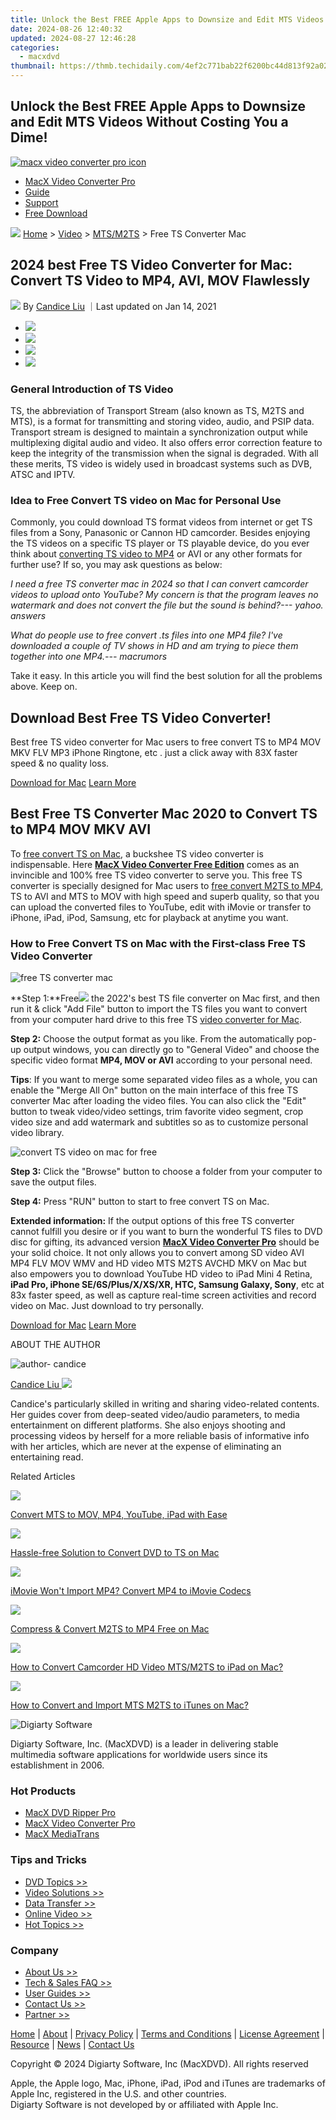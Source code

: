 ```yaml
---
title: Unlock the Best FREE Apple Apps to Downsize and Edit MTS Videos Without Costing You a Dime!
date: 2024-08-26 12:40:32
updated: 2024-08-27 12:46:28
categories:
  - macxdvd
thumbnail: https://thmb.techidaily.com/4ef2c771bab22f6200bc44d813f92a02921f5f21bf6a98c572d8bb4387a16041.png
---
```


## Unlock the Best FREE Apple Apps to Downsize and Edit MTS Videos Without Costing You a Dime!

[![macx video converter pro icon](https://www.macxdvd.com/mac-dvd-video-converter-how-to/../image-style/new-seo/icon11.png)](https://tools.techidaily.com/macxdvd/products/)

* [MacX Video Converter Pro](https://tools.techidaily.com/macxdvd/products/)
* [Guide](https://tools.techidaily.com/macxdvd/products/)
* [Support](https://tools.techidaily.com/macxdvd/products/)
* [Free Download](https://tools.techidaily.com/macxdvd/products/)



![](https://www.macxdvd.com/mac-dvd-video-converter-how-to/../image-style/new-seo/icon7.png) [Home](https://tools.techidaily.com/macxdvd/products/) \> [Video](https://tools.techidaily.com/macxdvd/products/) \> [MTS/M2TS](https://tools.techidaily.com/macxdvd/products/) \> Free TS Converter Mac

## 2024 best Free TS Video Converter for Mac: Convert TS Video to MP4, AVI, MOV Flawlessly



![](https://www.macxdvd.com/mac-dvd-video-converter-how-to/../image-style/new-seo/icon6.png) By [Candice Liu](https://tools.techidaily.com/macxdvd/products/) ｜Last updated on Jan 14, 2021

* [![](https://www.macxdvd.com/mac-dvd-video-converter-how-to/../image-style/new-seo/share-fa.jpg)](https://www.facebook.com/sharer/sharer.php?u=https://www.macxdvd.com/mac-dvd-video-converter-how-to/free-ts-converter-mac.htm)
* [![](https://www.macxdvd.com/mac-dvd-video-converter-how-to/../image-style/new-seo/share-tw.jpg)](https://twitter.com/intent/tweet?url=https://www.macxdvd.com/mac-dvd-video-converter-how-to/free-ts-converter-mac.htm&text=)
* [![](https://www.macxdvd.com/mac-dvd-video-converter-how-to/../image-style/new-seo/share-go.jpg)](https://pinterest.com/pin/create/button/?url=https://www.macxdvd.com/mac-dvd-video-converter-how-to/free-ts-converter-mac.htm&media=&description=)
* [![](https://www.macxdvd.com/mac-dvd-video-converter-how-to/../image-style/new-seo/share-in.jpg)](https://www.linkedin.com/shareArticle?mini=true&url=https://www.macxdvd.com/mac-dvd-video-converter-how-to/free-ts-converter-mac.htm&title=&summary=&source=)

### General Introduction of TS Video

TS, the abbreviation of Transport Stream (also known as TS, M2TS and MTS), is a format for transmitting and storing video, audio, and PSIP data. Transport stream is designed to maintain a synchronization output while multiplexing digital audio and video. It also offers error correction feature to keep the integrity of the transmission when the signal is degraded. With all these merits, TS video is widely used in broadcast systems such as DVB, ATSC and IPTV. 

### Idea to Free Convert TS video on Mac for Personal Use

Commonly, you could download TS format videos from internet or get TS files from a Sony, Panasonic or Cannon HD camcorder. Besides enjoying the TS videos on a specific TS player or TS playable device, do you ever think about [converting TS video to MP4](https://tools.techidaily.com/macxdvd/products/) or AVI or any other formats for further use? If so, you may ask questions as below: 

_I need a free TS converter mac in 2024 so that I can convert camcorder videos to upload onto YouTube? My concern is that the program leaves no watermark and does not convert the file but the sound is behind?--- yahoo. answers_ 

_What do people use to free convert .ts files into one MP4 file? I've downloaded a couple of TV shows in HD and am trying to piece them together into one MP4.--- macrumors_ 

Take it easy. In this article you will find the best solution for all the problems above. Keep on. 

## Download Best Free TS Video Converter! 

Best free TS video converter for Mac users to free convert TS to MP4 MOV MKV FLV MP3 iPhone Ringtone, etc . just a click away with 83X faster speed & no quality loss.

[Download for Mac](https://tools.techidaily.com/macxdvd/products/) [Learn More](https://tools.techidaily.com/macxdvd/products/) 

## Best Free TS Converter Mac 2020 to Convert TS to MP4 MOV MKV AVI 

To [free convert TS on Mac](https://tools.techidaily.com/macxdvd/products/), a buckshee TS video converter is indispensable. Here [**MacX Video Converter Free Edition**](https://tools.techidaily.com/macxdvd/products/) comes as an invincible and 100% free TS video converter to serve you. This free TS converter is specially designed for Mac users to [free convert M2TS to MP4](https://tools.techidaily.com/macxdvd/products/), TS to AVI and MTS to MOV with high speed and superb quality, so that you can upload the converted files to YouTube, edit with iMovie or transfer to iPhone, iPad, iPod, Samsung, etc for playback at anytime you want.

### How to Free Convert TS on Mac with the First-class Free TS Video Converter

![free TS converter mac](https://www.macxdvd.com/mac-dvd-video-converter-how-to/article-image/mvcf-convert-mov.png)

**Step 1:**Free[![](https://www.macxdvd.com/mac-dvd-video-converter-how-to/article-image/download-vcf.png)](https://tools.techidaily.com/macxdvd/products/) the 2022's best TS file converter on Mac first, and then run it & click "Add File" button to import the TS files you want to convert from your computer hard drive to this free TS [video converter for Mac](https://tools.techidaily.com/macxdvd/products/). 

**Step 2:** Choose the output format as you like. From the automatically pop-up output windows, you can directly go to "General Video" and choose the specific video format **MP4, MOV or AVI** according to your personal need.

**Tips**: If you want to merge some separated video files as a whole, you can enable the "Merge All On" button on the main interface of this free TS converter Mac after loading the video files. You can also click the "Edit" button to tweak video/video settings, trim favorite video segment, crop video size and add watermark and subtitles so as to customize personal video library.

![convert TS video on mac for free](https://www.macxdvd.com/mac-dvd-video-converter-how-to/article-image/mvcf-0928-adjust.jpg)

**Step 3:** Click the "Browse" button to choose a folder from your computer to save the output files.

**Step 4:** Press "RUN" button to start to free convert TS on Mac. 

**Extended information:** If the output options of this free TS converter cannot fulfill you desire or if you want to burn the wonderful TS files to DVD disc for gifting, its advanced version **[MacX Video Converter Pro](https://tools.techidaily.com/macxdvd/products/)** should be your solid choice. It not only allows you to convert among SD video AVI MP4 FLV MOV WMV and HD video MTS M2TS AVCHD MKV on Mac but also empowers you to download YouTube HD video to iPad Mini 4 Retina, **iPad Pro, iPhone SE/6S/Plus/X/XS/XR, HTC, Samsung Galaxy, Sony**, etc at 83x faster speed, as well as capture real-time screen activities and record video on Mac. Just download to try personally. 

[Download for Mac](https://tools.techidaily.com/macxdvd/products/) [Learn More](https://tools.techidaily.com/macxdvd/products/) 

ABOUT THE AUTHOR

![author- candice](https://www.macxdvd.com/mac-dvd-video-converter-how-to/../image-style/new-seo/candice.png) 

[Candice Liu ![](https://www.macxdvd.com/mac-dvd-video-converter-how-to/../image-style/new-seo/share-in1.jpg)](https://www.linkedin.com/in/candice-liu-444483a3/) 

Candice's particularly skilled in writing and sharing video-related contents. Her guides cover from deep-seated video/audio parameters, to media entertainment on different platforms. She also enjoys shooting and processing videos by herself for a more reliable basis of informative info with her articles, which are never at the expense of eliminating an entertaining read.



Related Articles

![](https://www.macxdvd.com/mac-dvd-video-converter-how-to/../image-style/new-seo/pic7.jpg)

[Convert MTS to MOV, MP4, YouTube, iPad with Ease](https://tools.techidaily.com/macxdvd/products/) 

![](https://www.macxdvd.com/mac-dvd-video-converter-how-to/../image-style/new-seo/pic6.jpg)

[Hassle-free Solution to Convert DVD to TS on Mac](https://tools.techidaily.com/macxdvd/products/) 

![](https://www.macxdvd.com/mac-dvd-video-converter-how-to/../image-style/new-seo/pic5.jpg)

[iMovie Won't Import MP4? Convert MP4 to iMovie Codecs](https://tools.techidaily.com/macxdvd/products/) 

![](https://www.macxdvd.com/mac-dvd-video-converter-how-to/../image-style/new-seo/pic4.jpg)

[Compress & Convert M2TS to MP4 Free on Mac](https://tools.techidaily.com/macxdvd/products/) 

![](https://www.macxdvd.com/mac-dvd-video-converter-how-to/../image-style/new-seo/pic3.jpg)

[How to Convert Camcorder HD Video MTS/M2TS to iPad on Mac?](https://tools.techidaily.com/macxdvd/products/) 

![](https://www.macxdvd.com/mac-dvd-video-converter-how-to/../image-style/new-seo/pic2.jpg)

[How to Convert and Import MTS M2TS to iTunes on Mac?](https://tools.techidaily.com/macxdvd/products/) 



![Digiarty Software](https://www.macxdvd.com/mac-dvd-video-converter-how-to/../icon/logo.png) 

Digiarty Software, Inc. (MacXDVD) is a leader in delivering stable multimedia software applications for worldwide users since its establishment in 2006.

### Hot Products

* [MacX DVD Ripper Pro](https://tools.techidaily.com/macxdvd/products/)
* [MacX Video Converter Pro](https://tools.techidaily.com/macxdvd/products/)
* [MacX MediaTrans](https://tools.techidaily.com/macxdvd/products/)

### Tips and Tricks

* [DVD Topics >>](https://tools.techidaily.com/macxdvd/products/)
* [Video Solutions >>](https://tools.techidaily.com/macxdvd/products/)
* [Data Transfer >>](https://tools.techidaily.com/macxdvd/products/)
* [Online Video >>](https://tools.techidaily.com/macxdvd/products/)
* [Hot Topics >>](https://tools.techidaily.com/macxdvd/products/)

### Company

* [About Us >>](https://tools.techidaily.com/macxdvd/products/)
* [Tech & Sales FAQ >>](https://tools.techidaily.com/macxdvd/products/)
* [User Guides >>](https://tools.techidaily.com/macxdvd/products/)
* [Contact Us >>](https://tools.techidaily.com/macxdvd/products/)
* [Partner >>](https://tools.techidaily.com/macxdvd/products/)



[Home](https://tools.techidaily.com/macxdvd/products/) | [About](https://tools.techidaily.com/macxdvd/products/) | [Privacy Policy](https://tools.techidaily.com/macxdvd/products/) | [Terms and Conditions](https://tools.techidaily.com/macxdvd/products/) | [License Agreement](https://tools.techidaily.com/macxdvd/products/) | [Resource](https://tools.techidaily.com/macxdvd/products/) | [News](https://tools.techidaily.com/macxdvd/products/) | [Contact Us](https://tools.techidaily.com/macxdvd/products/)

Copyright © 2024 Digiarty Software, Inc (MacXDVD). All rights reserved

Apple, the Apple logo, Mac, iPhone, iPad, iPod and iTunes are trademarks of Apple Inc, registered in the U.S. and other countries.  
Digiarty Software is not developed by or affiliated with Apple Inc.

<ins class="adsbygoogle"
     style="display:block"
     data-ad-format="autorelaxed"
     data-ad-client="ca-pub-7571918770474297"
     data-ad-slot="1223367746"></ins>



<ins class="adsbygoogle"
     style="display:block"
     data-ad-client="ca-pub-7571918770474297"
     data-ad-slot="8358498916"
     data-ad-format="auto"
     data-full-width-responsive="true"></ins>
